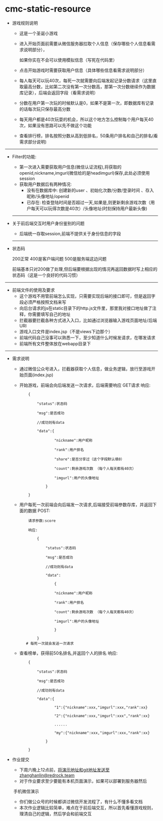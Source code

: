 # cmc-static-resource
- 游戏规则说明
  - 这是一个圣诞小游戏

  - 进入开始页面前需要从微信服务器拉取个人信息（保存哪些个人信息看需求说明部分），

      如果你实在不会可以使用模拟信息（写死在代码里）

  - 点击开始游戏时需要获取用户信息（具体哪些信息看需求说明部分）

  - 每人每天可以玩40次，每死一次就需要向后端发起记录分数请求（这里直取最高分数，比如第二次没有第一次分数高，那第一次分数继续作为数据库记录），后端会返回字段（看需求说明）

  - 分数在用户第一次玩的时候默认是0，如果不是第一次，即数据库有记录的话每次玩只保存最高分数

  - 每天用户都是40次玩耍的机会，所以这个地方怎么控制每个用户每天40次，如果没有思路可以先不做这个功能

  - 查看排行榜，排名按照分数从高到低排名，50条用户排名和自己的排名(看需求部分说明)
---

- Filter的功能:
  - 第一次进入需要获取用户信息(微信认证流程),将获取的openid,nickname,imgurl(微信给的是headimgurl)保存,此处必须使用session
  - 获取用户数据后有两种情况:
    - 没有在数据库中: 创建新的user 、初始化次数/分数/登录时间 、存入昵称/头像地址/openid
    - 已存在: 检查登陆时间是否超过一天,如果是,则更新剩余游戏次数（用户每天可以玩得次数是40次）/头像地址(时刻保持用户最新头像)
  ---
- 关于前后端交互时用户身份鉴别的问题
  - 后端统一存取session,前端不提供关于身份信息的字段
  ---
- 状态码

    200正常 
    400是客户端问题 
    500是服务端这边问题

    前端基本只对200做了处理,但后端要根据出现的情况再返回数据时写上相应的状态码（这是一个良好的代码习惯）

---

- 前端文件的使用及要求
  - 这个游戏不用管前端怎么实现，只需要实现后端的接口即可，但是返回字段必须严格按照文档来写
  - 向后台请求的js在static目录下的http.js文件里，那里我对接口地址做了注释，你需要填写自己的地址
  - 拦截器要拦截各种方式进入入口，比如通过浏览器输入游戏页面地址/后端URI
  - 游戏入口文件是index.jsp（不是views下边那个）
  - 前端代码自己没事可以熟悉一下，至少知道什么时候发请求，在哪发请求
  - 前端所有文件整体放在webapp目录下

---

- 需求说明
  - 通过微信公众号进入，拦截器获取个人信息，做业务逻辑，放行至游戏开始页面(index.jsp)
  - 开始游戏，前端会向后端发送一次请求，后端需要响应
        GET请求
        响应:
        
        	{
        
        		"status":状态码
        
        		"msg":是否成功
        
        		//成功则有data
        
        		"data":{
        
        				"nickname":用户昵称
        
        				"rank":用户排名
        
        				"share":是否分享过（这个字段默认填0）
        
        				"count":剩余游戏次数 （每个人每天都有40次）
        
        				"imgurl":用户的头像地址
        
        			}
        
        	}

  - 用户每死一次前端会向后端发一次请求,后端接受前端参数存库，并返回下面的数据
        POST:

           	请求参数:score

           	响应:

           		{	

           			"status":状态码

           			"msg":是否成功

           			//成功则有data

           			"data":

           				{

           				"nickname":用户昵称

        				"rank":用户排名

        				"count":剩余游戏次数 （每个人每天都有40次）

        				"imgurl":用户的头像地址

           				}

           		}
           # 每死一次就会发送一次请求
  - 查看榜单，获得前50名排名,并返回个人的排名
         响应:

          	{

          		"status":状态码

          		"msg":是否成功

          		//成功则有data

          		"data":{

          				"1":{"nickname":xxx,"imgurl":xxx,"rank":xx}

          				"2":{"nickname":xxx,"imgurl":xxx","rank":xx}

          				......

          				"my":{"nickname":xxx,"imgurl":xxx,"rank":xx}

          			}			

          	}

- 作业提交
  - 下周六晚上12点前，将演示地址和git地址发送至zhanghanlin@redrock.team
  - 对于作业要求至少要能有本机页面演示，如果可以部署到服务器然后

  ​       手机微信演示

  - 你们做公众号的时候都讲过微信开发流程了，有什么不懂多看文档 
  - 本次作业逻辑比较简单，难点在于前后端交互，所以首先看懂游戏规则，理清自己的逻辑，然后学会和前端交互

